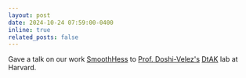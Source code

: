 ```yaml
---
layout: post
date: 2024-10-24 07:59:00-0400
inline: true
related_posts: false
---
```


Gave a talk on our work [SmoothHess](https://arxiv.org/pdf/2311.00858) to [Prof. Doshi-Velez's](https://finale.seas.harvard.edu/) [DtAK](https://dtak.github.io/) lab at Harvard.
